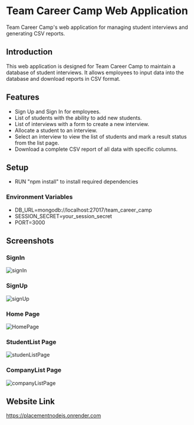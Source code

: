 # Team Career Camp Web Application

Team Career Camp's web application for managing student interviews and generating CSV reports.

## Introduction

This web application is designed for Team Career Camp to maintain a database of student interviews. It allows employees to input data into the database and download reports in CSV format.

## Features

- Sign Up and Sign In for employees.
- List of students with the ability to add new students.
- List of interviews with a form to create a new interview.
- Allocate a student to an interview.
- Select an interview to view the list of students and mark a result status from the list page.
- Download a complete CSV report of all data with specific columns.

## Setup

- RUN "npm install" to install required dependencies

### Environment Variables

- DB_URL=mongodb://localhost:27017/team_career_camp
- SESSION_SECRET=your_session_secret
- PORT=3000

## Screenshots

### SignIn

![signIn](https://github.com/VishnuAjk/Placement-Cell-NodeJs/assets/145429961/10ec6f90-3bf8-43d9-af92-77063486df51)

### SignUp

![signUp](https://github.com/VishnuAjk/Placement-Cell-NodeJs/assets/145429961/19f0a3d0-27c7-4195-b462-6be0ab0c9b43)

### Home Page

![HomePage](https://github.com/VishnuAjk/Placement-Cell-NodeJs/assets/145429961/b0896c5f-3d96-4371-821b-02536f17a60b)

### StudentList Page

![studenListPage](https://github.com/VishnuAjk/Placement-Cell-NodeJs/assets/145429961/53cbdd3b-b3f0-487a-a7fd-8c1be7dd2793)

### CompanyList Page

![companyListPage](https://github.com/VishnuAjk/Placement-Cell-NodeJs/assets/145429961/9f3530d3-0e09-4c0f-84de-04fc13a6eb4f)


## Website Link

https://placementnodejs.onrender.com

